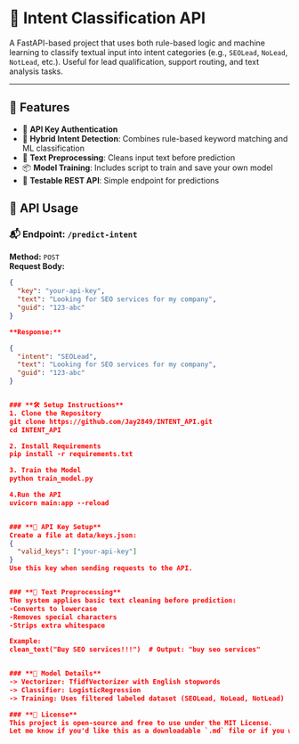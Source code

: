 # 🧠 Intent Classification API

A FastAPI-based project that uses both rule-based logic and machine learning to classify textual input into intent categories (e.g., `SEOLead`, `NoLead`, `NotLead`, etc.). Useful for lead qualification, support routing, and text analysis tasks.

---

## 🚀 Features

- 🔐 **API Key Authentication**
- 🤖 **Hybrid Intent Detection**: Combines rule-based keyword matching and ML classification
- 🧼 **Text Preprocessing**: Cleans input text before prediction
- 📦 **Model Training**: Includes script to train and save your own model
- 🧪 **Testable REST API**: Simple endpoint for predictions

## 🧪 API Usage

### 📬 Endpoint: `/predict-intent`

**Method:** `POST`  
**Request Body:**

```json
{
  "key": "your-api-key",
  "text": "Looking for SEO services for my company",
  "guid": "123-abc"
}

**Response:**

{
  "intent": "SEOLead",
  "text": "Looking for SEO services for my company",
  "guid": "123-abc"
}


### **🛠️ Setup Instructions**
1. Clone the Repository
git clone https://github.com/Jay2849/INTENT_API.git
cd INTENT_API

2. Install Requirements
pip install -r requirements.txt

3. Train the Model
python train_model.py

4.Run the API
uvicorn main:app --reload


### **🔑 API Key Setup**
Create a file at data/keys.json:
{
  "valid_keys": ["your-api-key"]
}
Use this key when sending requests to the API.


### **🧹 Text Preprocessing**
The system applies basic text cleaning before prediction:
-Converts to lowercase
-Removes special characters
-Strips extra whitespace

Example:
clean_text("Buy SEO services!!!")  # Output: "buy seo services"


### **🧠 Model Details**
-> Vectorizer: TfidfVectorizer with English stopwords
-> Classifier: LogisticRegression
-> Training: Uses filtered labeled dataset (SEOLead, NoLead, NotLead)

### **📄 License**
This project is open-source and free to use under the MIT License.
Let me know if you'd like this as a downloadable `.md` file or if you want to add badges, contributors, or deployment instructions (e.g. Render, Heroku, Docker).
